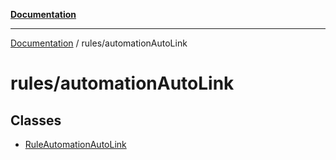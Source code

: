 [**Documentation**](../../README.md)

***

[Documentation](../../README.md) / rules/automationAutoLink

# rules/automationAutoLink

## Classes

- [RuleAutomationAutoLink](classes/RuleAutomationAutoLink.md)
